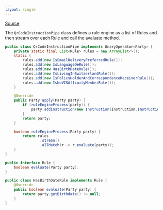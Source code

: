 ```yaml
---
layout: single
---
```


[Source](https://www.baeldung.com/java-replace-if-statements#rule-engine)

The ```QrCodeInstructionPipe``` class defines a rule engine as a list of Rules and then stream over each Rule and call the avaluate method. 

````java
public class QrCodeInstructionPipe implements UnaryOperator<Party> {
    private static final List<Rule> rules = new ArrayList<>();
    static {
        rules.add(new IsEmailDeliveryPreferredRule());
        rules.add(new IsLanguageDeRule());
        rules.add(new HasBirthDateRule());
        rules.add(new IsLivingInSwitzerlandRule());
        rules.add(new IsPolicyHolderAndCorrespondenceReceiverRule());
        rules.add(new IsNoVCSAffinityMemberRule());
    }

    @Override
    public Party apply(Party party) {
        if (ruleEngineProcess(party)) {
            party.addInstruction(new Instruction(Instruction.InstructionType.QRCODE, true));
        }
        return party;
    }

    boolean ruleEngineProcess(Party party) {
        return rules
                .stream()
                .allMatch(r -> r.evaluate(party));
    }
}
````

````java
public interface Rule {
    boolean evaluate(Party party);
}
````

````java
public class HasBirthDateRule implements Rule {
    @Override
    public boolean evaluate(Party party) {
        return party.getBirthdate() != null;
    }
}
````